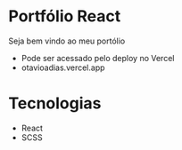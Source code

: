 # Portfólio React
Seja bem vindo ao meu portólio
 - Pode ser acessado pelo deploy no Vercel
  - otavioadias.vercel.app
# Tecnologias
- React
- SCSS

